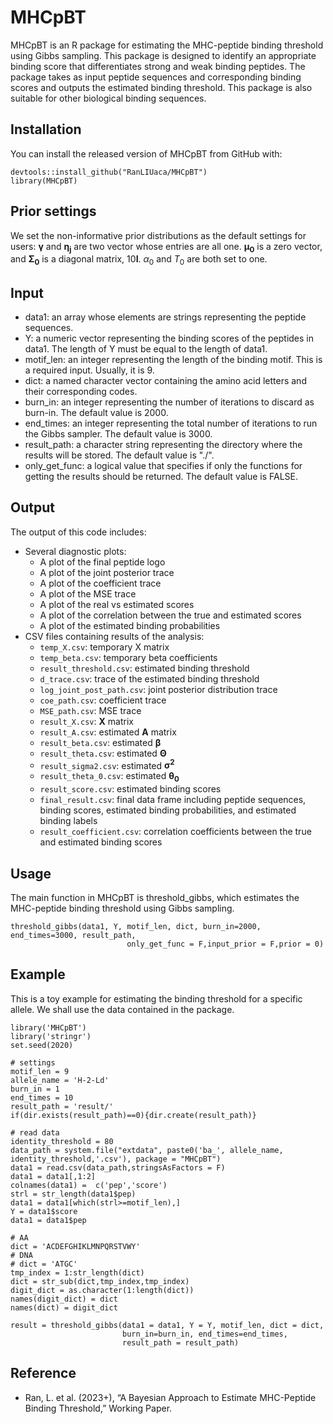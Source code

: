 # MHCpBT
MHCpBT is an R package for estimating the MHC-peptide binding threshold using Gibbs sampling. This package is designed to identify an appropriate binding score that differentiates strong and weak binding peptides. The package takes as input peptide sequences and corresponding binding scores and outputs the estimated binding threshold. This package is also suitable for other biological binding sequences.

## Installation
You can install the released version of MHCpBT from GitHub with:
```
devtools::install_github("RanLIUaca/MHCpBT")
library(MHCpBT)
```

## Prior settings
We set the non-informative prior distributions as the default settings for users: $\boldsymbol{\gamma}$ and $\boldsymbol{\eta_j}$ are two vector whose entries are all one. $\boldsymbol{\mu_0}$ is a zero vector, and $\boldsymbol{\Sigma_0}$ is a diagonal matrix, $10\boldsymbol{I}$. $\alpha_0$ and $T_0$ are both set to one. 

## Input
* data1: an array whose elements are strings representing the peptide sequences.
* Y: a numeric vector representing the binding scores of the peptides in data1. The length of Y must be equal to the length of data1.
* motif_len: an integer representing the length of the binding motif. This is a required input.  Usually, it is 9.
* dict: a named character vector containing the amino acid letters and their corresponding codes. 
* burn_in: an integer representing the number of iterations to discard as burn-in. The default value is 2000.
* end_times: an integer representing the total number of iterations to run the Gibbs sampler. The default value is 3000.
* result_path: a character string representing the directory where the results will be stored. The default value is "./".
* only_get_func: a logical value that specifies if only the functions for getting the results should be returned. The default value is FALSE.

## Output
The output of this code includes:

- Several diagnostic plots:
  - A plot of the final peptide logo
  - A plot of the joint posterior trace
  - A plot of the coefficient trace
  - A plot of the MSE trace
  - A plot of the real vs estimated scores
  - A plot of the correlation between the true and estimated scores
  - A plot of the estimated binding probabilities
- CSV files containing results of the analysis:
  - `temp_X.csv`: temporary X matrix
  - `temp_beta.csv`: temporary beta coefficients
  - `result_threshold.csv`: estimated binding threshold
  - `d_trace.csv`: trace of the estimated binding threshold
  - `log_joint_post_path.csv`: joint posterior distribution trace
  - `coe_path.csv`: coefficient trace
  - `MSE_path.csv`: MSE trace
  - `result_X.csv`: $\boldsymbol{X}$ matrix 
  - `result_A.csv`: estimated $\boldsymbol{A}$ matrix
  - `result_beta.csv`: estimated $\boldsymbol{\beta}$ 
  - `result_theta.csv`: estimated $\boldsymbol{\Theta}$ 
  - `result_sigma2.csv`: estimated $\boldsymbol{\sigma^2}$
  - `result_theta_0.csv`: estimated $\boldsymbol{\theta_0}$
  - `result_score.csv`: estimated binding scores
  - `final_result.csv`: final data frame including peptide sequences, binding scores, estimated binding probabilities, and estimated binding labels
  - `result_coefficient.csv`: correlation coefficients between the true and estimated binding scores

## Usage
The main function in MHCpBT is threshold_gibbs, which estimates the MHC-peptide binding threshold using Gibbs sampling.
```
threshold_gibbs(data1, Y, motif_len, dict, burn_in=2000, end_times=3000, result_path,
                          only_get_func = F,input_prior = F,prior = 0)
```

## Example
This is a toy example for estimating the binding threshold for a specific allele. We shall use the data contained in the package.
```
library('MHCpBT')
library('stringr')
set.seed(2020)

# settings
motif_len = 9
allele_name = 'H-2-Ld'
burn_in = 1
end_times = 10
result_path = 'result/'
if(dir.exists(result_path)==0){dir.create(result_path)}

# read data
identity_threshold = 80
data_path = system.file("extdata", paste0('ba_', allele_name, identity_threshold,'.csv'), package = "MHCpBT")
data1 = read.csv(data_path,stringsAsFactors = F)
data1 = data1[,1:2]
colnames(data1) =  c('pep','score')
strl = str_length(data1$pep)
data1 = data1[which(strl>=motif_len),]
Y = data1$score
data1 = data1$pep

# AA
dict = 'ACDEFGHIKLMNPQRSTVWY'
# DNA
# dict = 'ATGC'
tmp_index = 1:str_length(dict)
dict = str_sub(dict,tmp_index,tmp_index)
digit_dict = as.character(1:length(dict))
names(digit_dict) = dict
names(dict) = digit_dict 

result = threshold_gibbs(data1 = data1, Y = Y, motif_len, dict = dict,
                         burn_in=burn_in, end_times=end_times, 
                         result_path = result_path)
```

## Reference
-   Ran, L. et al. (2023+), “A Bayesian Approach to Estimate MHC-Peptide Binding Threshold,” Working Paper.

